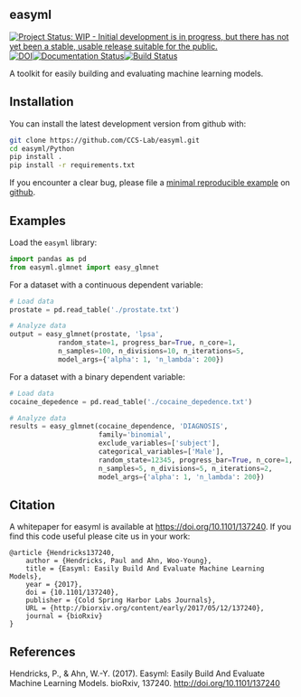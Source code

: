 easyml
------

[![Project Status: WIP - Initial development is in progress, but there has not yet been a stable, usable release suitable for the public.](http://www.repostatus.org/badges/latest/wip.svg)](http://www.repostatus.org/#wip)[![DOI](https://zenodo.org/badge/71721801.svg)](https://zenodo.org/badge/latestdoi/71721801)[![Documentation Status](https://readthedocs.org/projects/easyml/badge/?version=master)](http://easyml.readthedocs.io/en/master/?badge=master)[![Build Status](https://travis-ci.org/CCS-Lab/easyml.svg?branch=master)](https://travis-ci.org/CCS-Lab/easyml)

A toolkit for easily building and evaluating machine learning models.

Installation
------------

You can install the latest development version from github with:

```bash
git clone https://github.com/CCS-Lab/easyml.git
cd easyml/Python
pip install .
pip install -r requirements.txt
```

If you encounter a clear bug, please file a [minimal reproducible example](http://stackoverflow.com/questions/5963269/how-to-make-a-great-r-reproducible-example) on [github](https://github.com/CCS-Lab/easyml/issues).

Examples
--------

Load the `easyml` library:

``` python
import pandas as pd
from easyml.glmnet import easy_glmnet
```

For a dataset with a continuous dependent variable:

``` python
# Load data
prostate = pd.read_table('./prostate.txt')

# Analyze data
output = easy_glmnet(prostate, 'lpsa',
            random_state=1, progress_bar=True, n_core=1,
            n_samples=100, n_divisions=10, n_iterations=5,
            model_args={'alpha': 1, 'n_lambda': 200})
```

For a dataset with a binary dependent variable:

``` python
# Load data
cocaine_depedence = pd.read_table('./cocaine_depedence.txt')

# Analyze data
results = easy_glmnet(cocaine_dependence, 'DIAGNOSIS',
                      family='binomial',
                      exclude_variables=['subject'],
                      categorical_variables=['Male'],
                      random_state=12345, progress_bar=True, n_core=1,
                      n_samples=5, n_divisions=5, n_iterations=2,
                      model_args={'alpha': 1, 'n_lambda': 200})
```

Citation
--------

A whitepaper for easyml is available at https://doi.org/10.1101/137240. If you find this code useful please cite us in your work:

```
@article {Hendricks137240,
	author = {Hendricks, Paul and Ahn, Woo-Young},
	title = {Easyml: Easily Build And Evaluate Machine Learning Models},
	year = {2017},
	doi = {10.1101/137240},
	publisher = {Cold Spring Harbor Labs Journals},
	URL = {http://biorxiv.org/content/early/2017/05/12/137240},
	journal = {bioRxiv}
}
```

References
----------
Hendricks, P., & Ahn, W.-Y. (2017). Easyml: Easily Build And Evaluate Machine Learning Models. bioRxiv, 137240. http://doi.org/10.1101/137240
